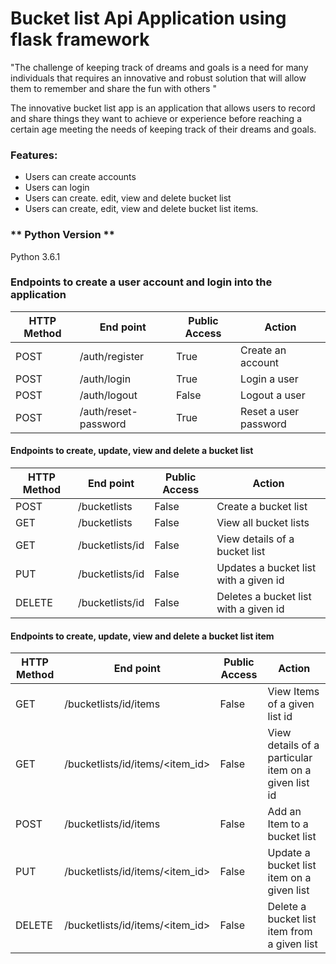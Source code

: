 # Bucket list Api Application using flask framework

"The challenge of keeping track of dreams and goals is a need for many individuals that
requires an innovative and robust solution that will allow them to remember and share
the fun with others "

The innovative bucket list app is an application that allows users  to record and share
things they want to achieve or experience before reaching a certain age meeting the needs
of keeping track of their dreams and goals.

### Features:
* Users can create accounts
* Users can login
* Users can create. edit, view and delete bucket list
* Users can create, edit, view and delete bucket list items.

### ** Python Version **

Python 3.6.1

### Endpoints to create a user account and login into the application
HTTP Method|End point | Public Access|Action
-----------|----------|--------------|------
POST | /auth/register | True | Create an account
POST | /auth/login | True | Login a user
POST | /auth/logout | False | Logout a user
POST | /auth/reset-password | True | Reset a user password

#### Endpoints to create, update, view and delete a bucket list
HTTP Method|End point | Public Access|Action
-----------|----------|--------------|------
POST | /bucketlists | False | Create a bucket list
GET | /bucketlists | False | View all bucket lists
GET | /bucketlists/id | False | View details of a bucket list
PUT | /bucketlists/id | False | Updates a bucket list with a given id
DELETE | /bucketlists/id | False | Deletes a bucket list with a given id

#### Endpoints to create, update, view and delete a bucket list item
HTTP Method|End point | Public Access|Action
-----------|----------|--------------|------
GET | /bucketlists/id/items | False | View Items of a given list id
GET | /bucketlists/id/items/<item_id> | False | View details of a particular item on a given list id
POST | /bucketlists/id/items | False | Add an Item to a bucket list
PUT | /bucketlists/id/items/<item_id> | False | Update a bucket list item on a given list
DELETE | /bucketlists/id/items/<item_id> | False | Delete a bucket list item from a given list
